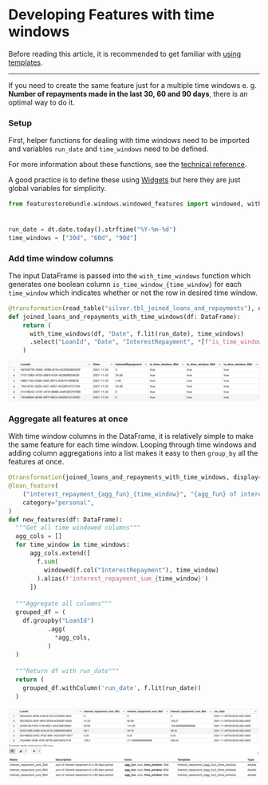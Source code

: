 # Developing Features with time windows

Before reading this article, it is recommended to get familiar with [using templates](templates.md).

---

If you need to create the same feature just for a multiple time windows e. g. __Number of repayments made in the last 30, 60 and 90 days__, there is an optimal way to do it.

### Setup

First, helper functions for dealing with time windows need to be imported and variables `run_date` and `time_windows` need to be defined.

For more information about these functions, see the [technical reference](time-windows-technical-reference.md).

A good practice is to define these using [Widgets](../using-widgets.md) but here they are just global variables for simplicity.

```python
from featurestorebundle.windows.windowed_features import windowed, with_time_windows


run_date = dt.date.today().strftime("%Y-%m-%d")
time_windows = ["30d", "60d", "90d"]
```

### Add time window columns

The input DataFrame is passed into the `with_time_windows` function which generates one boolean column `is_time_window_{time_window}` for each `time_window` which indicates whether or not the row in desired time window.

```python
@transformation(read_table("silver.tbl_joined_loans_and_repayments"), display=True)
def joined_loans_and_repayments_with_time_windows(df: DataFrame):
    return (
      with_time_windows(df, "Date", f.lit(run_date), time_windows)
      .select("LoanId", "Date", "InterestRepayment", *[f"is_time_window_{time_window}" for time_window in args.time_windows])
    )
```

![with_time_windows result](images/feature_store_with_time_windows.png)

### Aggregate all features at once

With time window columns in the DataFrame, it is relatively simple to make the same feature for each time window.
Looping through time windows and adding column aggregations into a list makes it easy to then `group_by` all the features at once.

```python
@transformation(joined_loans_and_repayments_with_time_windows, display=True)
@loan_feature(
    ("interest_repayment_{agg_fun}_{time_window}", "{agg_fun} of interest repayment in a {time_window} period"),
    category="personal",
)
def new_features(df: DataFrame):
  """Get all time windowed columns"""
  agg_cols = []
  for time_window in time_windows:
      agg_cols.extend([
        f.sum(
          windowed(f.col("InterestRepayment"), time_window)
        ).alias(f'interest_repayment_sum_{time_window}')
      ])
  
  """Aggregate all columns"""
  grouped_df = (
    df.groupby("LoanId")
           .agg(
             *agg_cols,
           )
  )
  
  """Return df with run_date"""
  return (
    grouped_df.withColumn('run_date', f.lit(run_date))
  )
```

![time windowed features result](images/feature_store_time_windowed_features.png)
